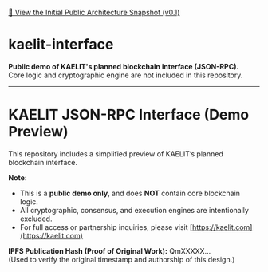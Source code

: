 [📌 View the Initial Public Architecture Snapshot (v0.1)](https://github.com/kaelitcom/kaelit-research/releases/tag/v0.1)

# kaelit-interface

**Public demo of KAELIT's planned blockchain interface (JSON-RPC).**  
Core logic and cryptographic engine are not included in this repository.

---

# KAELIT JSON-RPC Interface (Demo Preview)

This repository includes a simplified preview of KAELIT’s planned blockchain interface.

**Note:**
- This is a **public demo only**, and does **NOT** contain core blockchain logic.
- All cryptographic, consensus, and execution engines are intentionally excluded.
- For full access or partnership inquiries, please visit [https://kaelit.com](https://kaelit.com)

**IPFS Publication Hash (Proof of Original Work):** QmXXXXX...  
(Used to verify the original timestamp and authorship of this design.)
